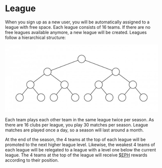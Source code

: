# League

When you sign up as a new user, you will be automatically assigned to a league with free space. Each league consists of 16 teams. If there are no free leagues available anymore, a new league will be created. Leagues follow a hierarchical structure:

![](../.gitbook/assets/221b.png)

Each team plays each other team in the same league twice per season. As there are 16 clubs per league, you play 30 matches per season. League matches are played once a day, so a season will last around a month.

At the end of the season, the 4 teams at the top of each league will be promoted to the next higher league level. Likewise, the weakest 4 teams of each league will be relegated to a league with a level one below the current league. The 4 teams at the top of the league will receive [$EPH](../tokenomics/usdeph.md) rewards according to their position.
